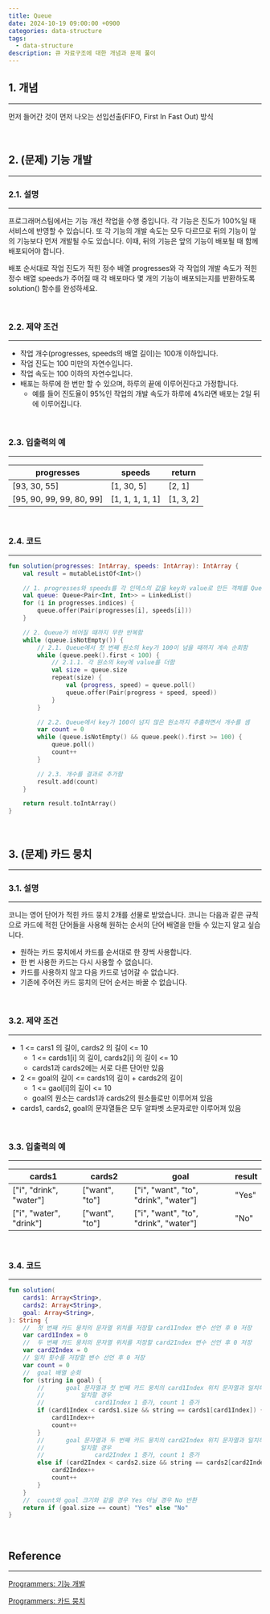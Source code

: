```yaml
---
title: Queue
date: 2024-10-19 09:00:00 +0900
categories: data-structure
tags:
  - data-structure
description: 큐 자료구조에 대한 개념과 문제 풀이
---
```


## 1. 개념
---

먼저 들어간 것이 먼저 나오는 선입선출(FIFO, First In Fast Out) 방식

<br/>

## 2. (문제) 기능 개발
---

### 2.1. 설명
---

프로그래머스팀에서는 기능 개선 작업을 수행 중입니다. 각 기능은 진도가 100%일 때 서비스에 반영할 수 있습니다. 또 각 기능의 개발 속도는 모두 다르므로 뒤의 기능이 앞의 기능보다 먼저 개발될 수도 있습니다. 이때, 뒤의 기능은 앞의 기능이 배포될 때 함께 배포되어야 합니다.

배포 순서대로 작업 진도가 적힌 정수 배열 progresses와 각 작업의 개발 속도가 적힌 정수 배열 speeds가 주어질 때 각 배포마다 몇 개의 기능이 배포되는지를 반환하도록 solution() 함수를 완성하세요.

<br/>

### 2.2. 제약 조건
---

- 작업 개수(progresses, speeds의 배열 길이)는 100개 이하입니다.
- 작업 진도는 100 미만의 자연수입니다.
- 작업 속도는 100 이하의 자연수입니다.
- 배포는 하루에 한 번만 할 수 있으며, 하루의 끝에 이루어진다고 가정합니다.
    - 예를 들어 진도율이 95%인 작업의 개발 속도가 하루에 4%라면 배포는 2일 뒤에 이루어집니다.

<br/>

### 2.3. 입출력의 예
---

|progresses|speeds|return|
|---|---|---|
|[93, 30, 55]|[1, 30, 5]|[2, 1]|
|[95, 90, 99, 99, 80, 99]|[1, 1, 1, 1, 1]|[1, 3, 2]|

<br/>

### 2.4. 코드
---

```kotlin
fun solution(progresses: IntArray, speeds: IntArray): IntArray {
    val result = mutableListOf<Int>()

    // 1. progresses와 speeds를 각 인덱스의 값을 key와 value로 만든 객체를 Queue에 입력함
    val queue: Queue<Pair<Int, Int>> = LinkedList()
    for (i in progresses.indices) {
        queue.offer(Pair(progresses[i], speeds[i]))
    }

    // 2. Queue가 비어질 때까지 무한 반복함
    while (queue.isNotEmpty()) {
        // 2.1. Queue에서 첫 번째 원소의 key가 100이 넘을 때까지 계속 순회함
        while (queue.peek().first < 100) {
            // 2.1.1. 각 원소의 key에 value를 더함
            val size = queue.size
            repeat(size) {
                val (progress, speed) = queue.poll()
                queue.offer(Pair(progress + speed, speed))
            }
        }

        // 2.2. Queue에서 key가 100이 넘지 않은 원소까지 추출하면서 개수를 셈
        var count = 0
        while (queue.isNotEmpty() && queue.peek().first >= 100) {
            queue.poll()
            count++
        }

        // 2.3. 개수를 결과로 추가함
        result.add(count)
    }

    return result.toIntArray()
}
```

<br/>

## 3. (문제) 카드 뭉치
---

### 3.1. 설명
---

코니는 영어 단어가 적힌 카드 뭉치 2개를 선물로 받았습니다. 코니는 다음과 같은 규칙으로 카드에 적힌 단어들을 사용해 원하는 순서의 단어 배열을 만들 수 있는지 알고 싶습니다.

- 원하는 카드 뭉치에서 카드를 순서대로 한 장씩 사용합니다.
- 한 번 사용한 카드는 다시 사용할 수 없습니다.
- 카드를 사용하지 않고 다음 카드로 넘어갈 수 없습니다.
- 기존에 주어진 카드 뭉치의 단어 순서는 바꿀 수 없습니다.

<br/>

### 3.2. 제약 조건
---

- 1 <= cars1 의 길이, cards2 의 길이 <= 10
    - 1 <= cards1[i] 의 길이, cards2[i] 의 길이 <= 10
    - cards1과 cards2에는 서로 다른 단어만 있음
- 2 <= goal의 길이 <= cards1의 길이 + cards2의 길이
    - 1 <= gaol[i]의 길이 <= 10
    - goal의 원소는 cards1과 cards2의 원소들로만 이루어져 있음
- cards1, cards2, goal의 문자열들은 모두 알파벳 소문자로만 이루어져 있음

<br/>

### 3.3. 입출력의 예
---

|cards1|cards2|goal|result|
|---|---|---|---|
|["i", "drink", "water"]|["want", "to"]|["i", "want", "to", "drink", "water"]|"Yes"|
|["i", "water", "drink"]|["want", "to"]|["i", "want", "to", "drink", "water"]|"No"|

<br/>

### 3.4. 코드
---

```kotlin
fun solution(
    cards1: Array<String>,
    cards2: Array<String>,
    goal: Array<String>,
): String {
    //  첫 번째 카드 뭉치의 문자열 위치를 저장할 card1Index 변수 선언 후 0 저장
    var card1Index = 0
    //  두 번째 카드 뭉치의 문자열 위치를 저장할 card2Index 변수 선언 후 0 저장
    var card2Index = 0
    // 일치 횟수를 저장할 변수 선언 후 0 저장
    var count = 0
    //  goal 배열 순회
    for (string in goal) {
        //      goal 문자열과 첫 번째 카드 뭉치의 card1Index 위치 문자열과 일치하는지 확인
        //          일치할 경우
        //              card1Index 1 증가, count 1 증가
        if (card1Index < cards1.size && string == cards1[card1Index]) {
            card1Index++
            count++
        }
        //      goal 문자열과 두 번째 카드 뭉치의 card2Index 위치 문자열과 일치하는지 확인
        //          일치할 경우
        //              card2Index 1 증가, count 1 증가
        else if (card2Index < cards2.size && string == cards2[card2Index]) {
            card2Index++
            count++
        }
    }
    //  count와 goal 크기와 같을 경우 Yes 아닐 경우 No 반환
    return if (goal.size == count) "Yes" else "No"
}
```

<br/>

## Reference
---

[Programmers: 기능 개발](https://school.programmers.co.kr/learn/courses/30/lessons/42586?language=kotlin)

[Programmers: 카드 뭉치](https://school.programmers.co.kr/learn/courses/30/lessons/159994)